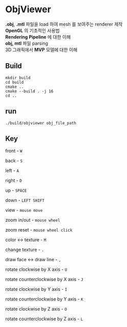 # ObjViewer

**.obj**, **.mtl** 파일을 load 하여 mesh 를 보여주는 renderer 제작 \
**OpenGL** 의 기초적인 사용법 \
**Rendering Pipeline** 에 대한 이해 \
**obj, mtl** 파일 parsing \
3D 그래픽에서 **MVP** 모델에 대한 이해

## Build
```
mkdir build
cd build
cmake ..
cmake --build . -j 16
cd ..
```

## run
```
./build/objviewer obj_file_path
```

## Key
front - ```W```

back - ```S```

left - ```A```

right - ```D```

up - ```SPACE```

down - ```LEFT SHIFT```

view - ```mouse move```

zoom in/out - ```mouse wheel```

zoom reset - ```mouse wheel click```

color <-> texture - ```M```

change texture - ```.```

draw face <-> draw line - ```,```

rotate clockwise by X axis - ```U```

rotate counterclockwise by X axis - ```J```

rotate clockwise by Y axis - ```I```

rotate counterclockwise by Y axis - ```K```

rotate clockwise by Z axis - ```O```

rotate counterclockwise by Z axis - ```L```